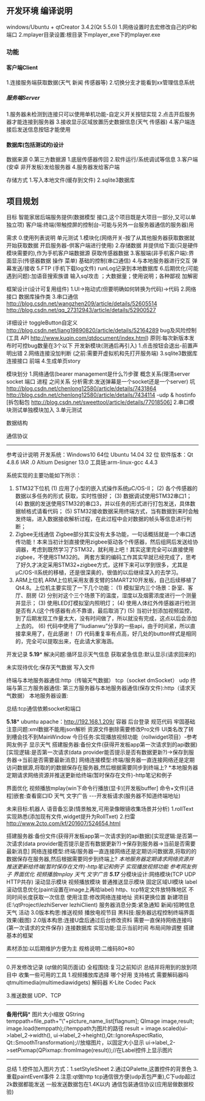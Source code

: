 ## 开发环境 编译说明
windows/Ubuntu + qtCreator 3.4.2(Qt 5.5.0)
1.网络设置时去宏修改自己的IP和端口
2.mplayer目录设置:根目录下mplayer_exe下的mplayer.exe

### 功能
#### 客户端Client
1.连接服务端获取数据(天气 新闻 传感器等)
2.切换分支才能看到xx管理信息系统

##### 服务端Server
1.服务器未检测到连接只可以使用单机功能-自定义开关按钮实现
2.点击开启服务器才能连接到服务器
3.接收显示区域放置历史数据信息(天气 传感器)
4.客户端连接后发送信息按钮才能使用

#### 数据库(包括测试的)设计
数据来源
0.第三方数据源
1.底层传感器传回
2.软件运行/系统调试等信息
3.客户端(安卓 非开发板)发给服务器
4.服务器发给客户端

存储方式
1.写入本地文件(缓存到文件)
2.sqlite3数据库

## 项目规划
目标
智能家居后端服务提供(数据模型 接口,这个项目既是大项目一部分,又可以单独立项)
客户端:终端(带触控屏的控制台-可能与另外一台服务器通信的服务器)用

需求
0.使用列表说明  单元测试
1.模块化(网络开关-按了从其他服务器获取数据就开始获取数据 开启服务器-供客户端进行使用)
2.存储数据 并提供给下面(只是硬件模块需要的),作为手机客户端数据源 获取传感器数据
3.客服端(非手机客户端):界面显示(传感器数据 操作 菜单) 基础的控制(串口通信) 
4.与本地服务器进行交互 弹幕发送/接收
5.FTP (手机下载log文件)  runLog记录到本地数据库
6.后期优化(可能遇到问题):加语音搜索族谱  输入sql攻击  ；大数据量；使用说明；各种鄙视  加解密

框架设计(设计可复用组件)
1.UI->拖动式(但要明确如何转换为代码)->代码
2.网络接口 数据库操作类
3.串口通信 http://blog.csdn.net/wangzhen209/article/details/52605514
http://blog.csdn.net/qq_27312943/article/details/52900527

详细设计
toggleButton自定义 http://blog.csdn.net/liang19890820/article/details/52164289
bug及风险控制(工具 API http://www.kuqin.com/qtdocument/index.html)
原则:每次新版本发布时可控bug数量在3个以下 开发新模块(测通后再引入)
1.点击按钮会退出-前置声明出错
2.网络连接没加判断 (之前:需要开虚拟机和先打开服务端)
3.sqlite3数据库连接接口
前端 4.生成单页story

模块划分
1.网络通信(bearer management是什么?)步骤 概念关系(理清server socket 端口 进程 之间关系 分析需求:发送弹幕是一个socket还是一个server) 坑 http://blog.csdn.net/chenlong12580/article/details/7431864
http://blog.csdn.net/chenlong12580/article/details/7434114  -udp & hostinfo
[拆包黏包 http://blog.csdn.net/sweettool/article/details/77018506]
2.串口模块测试单独模块加入
3.单元测试

数据结构

通信协议

------------------------------- 
参考设计说明
开发系统：Windows10 64位 
		    Ubuntu 14.04 32 位
软件版本：Qt 4.8.6
		    IAR .0
          Altium Designer 13.0
工具链:arm-linux-gcc 4.4.3

系统实现的主要功能如下所示：
1.	STM32下位机
(1)	应用了小型的嵌入式操作系统μC/OS-II；
(2)	各个传感器的数据以多任务的形式
获取，实时性很好；
(3)	数据调试使用STM32串口1；
(4)	数据的发送使用STM32的串口3，并以任务的形式进行打包发送，具体数据帧格式请看代码；
(5)	STM32接收数据采用终端方式，当有数据到来时会触发终端，进入数据接收解析过程，在此过程中会对数据的帧头等信息进行判断；
2.	Zigbee无线通信
Zigbee部分其实没有太多功能，一句话概括就是一个串口透传功能！本来当初计划直接使用zigbee驱动各个传感器，然后组网后发送给协调器，考虑到既然学习了STM32，就利用上吧！其实这里完全可以直接使用zigbee，不使用STM32的。
两套方案的编码工作其实早就已经完成了，思考了好久才决定采用STM32+zigbee方式，这样下来可以学到很多，尤其是μC/OS-II系统的移植，还是很深奥的，很值的以后继续深入的去学习。
3.	ARM上位机
ARM上位机采用友善支臂的SMART210开发板，自己后续移植了Qt4.8。上位机主要实现了一下几个功能：
(1)	模拟室内三个场景：卧室、客厅、厨房
(2)	分别对这个三个场景下的温度，湿度以及烟雾浓度进行一个测量并显示；
(3)	使用LED灯模拟室内照明灯；
(4)	使用人体红外传感器进行检测是否有人(这个传感器有点不靠谱，最后取消了)
(5)	当初计划添加视频监控，到了后期发现工作量太大，没有时间做了，所以就没有完成，这点以后会添加上去的。
(6)	代码中使用了“liudianwu”分享的一些api，由于时间紧，所以直接拿来用了，在此感谢！
(7)	代码重复率有点高，好几处的button样式是相同的，完全可以提取出来，在此请大家海涵。

开发记录
********5.19*********
解决问题:循环显示天气信息
获取紧急信息:默认显示(请求回来的)

未实现待优化:保存天气数据 写入文件

终端与本地服务器通信:http（传输天气数据） tcp（socket dmSocket） udp
终端与第三方服务器通信:
第三方服务器与本地服务器通信(保存文件):http（请求天气数据）
本地服务器设置:

总结:tcp通信依赖socket和端口

********5.18*********
ubuntu apache：http://192.168.1.209/  容器 后台登录 规范代码 牢固基础
注意问题:xml数据不能用json解析 资源文件删除需要修改Pro文件 UI类名改了转到槽会找不到MainWindow
今日任务:实现播放视频功能（rollwidget项目）-参考网友例子       显示天气
搭建服务器:备份文件(获得开发板app第一次请求到的api数据)[实现逻辑:是否第一次请求(data provider能否提示是否有数据更新?)->保存到服务器->当前是否需要最新消息]
网络连接模型:终端/服务器一直连接网络还是定期访问数据源,将取的的数据保存在服务器,然后根据需要同步到终端上? *本地服务器定期请求网络资源并推送更新给终端(暂时保存在文件)-http笔记和例子
  
界面优化 视频播放mplay(win下命令行播放(显卡)[开发板buffer] 命令+文件)[进程]嵌套:查看窗口ID 
天气 文字广告 ---开发板请求(服务器不知道终端地址)

未来目标:机器人 语音备忘录(情景触发,可用录像眼镜收集场景并分析)
1.rollText实现熟悉(添加现有文件,widget提升为RollTxet)
2.扫雷 http://www.2cto.com/kf/201607/524654.html

搭建服务器:备份文件(获得开发板app第一次请求到的api数据)[实现逻辑:是否第一次请求(data provider能否提示是否有数据更新?)->保存到服务器->当前是否需要最新消息]
网络连接模型:终端/服务器一直连接网络还是定期访问数据源,将取的的数据保存在服务器,然后根据需要同步到终端上? *本地服务器定期请求网络资源并推送更新给终端(暂时保存在文件)-http笔记和例子
实现播放视频功能 参考网友例子 
界面优化 视频播放mplay 天气 文字广告
********5.17*********
分模块设计:网络模块(TCP UDP HTTP共存) 滚动显示模块 视频播放模块 普通推送显示模块 固定区域UI模块
label滚动信息优化(paint设置在image上再给label)  http、tcp特定文件放特殊地区 不同时间长度获取一次信息
使用注意:修改网络连接地址 资料更换位置
新建项目(E:\qtProject\lezhiServer lezhiClient)
服务器消息分类:紧急通知 新闻/招聘信息 天气 活动 
3.0版本构思:推送视频 播放电视节目 黑科技:服务器远程控制终端界面效果(截图)
2.0版本构思:连接U盘后通过后台修改资料 需要一直保持网络连接吗(第一次请求的文件保存)  连接数据库
实现功能:显示当前时间 布局间隙调整 搭建基本的框架

素材添加:以后期维护方便为主
规格说明:二维码80*80 

******************************************************************************** 

0.开发修改记录  (qt做的简历面试)
全程围绕:复习之前知识 总结并将用到的放到项目中 收集一些可用的工具
1.视频播放库选择    哪个好用    支持格式   需要解码器吗
qtmultimedia(multimediawidgets)
解码器  K-Lite Codec Pack

3.推送数据 UDP、TCP

********************************************************************************

************备用代码*************
图片大小缩放
QString temppath=file_path+"\\"+picture_name_list[flagnum];
QImage image,result;
image.load(temppath);//temppath为图片的路径
result = image.scaled(ui->label_2->width(), ui->label_2->height(),Qt::IgnoreAspectRatio, Qt::SmoothTransformation);//放缩图片，以固定大小显示
ui->label_2->setPixmap(QPixmap::fromImage(result));//在Label控件上显示图片

********************************
总结
1.控件加入图片方式：1.setStyleSheet 2.通过QPalette,这置控件的背景色  3.重载paintEvent事件
2.注意:qt做http tcp通信很方便(udp丢包严重),C下udp超过2k数据都能发送 一般发送数据包在1.4K以内 通信包装通信协议(应用层做数据校验)